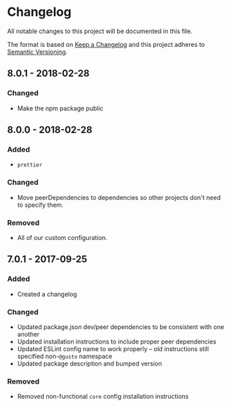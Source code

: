 # Changelog

All notable changes to this project will be documented in this file.

The format is based on [Keep a Changelog](http://keepachangelog.com/en/1.0.0/)
and this project adheres to [Semantic Versioning](http://semver.org/spec/v2.0.0.html).

## 8.0.1 - 2018-02-28

### Changed

* Make the npm package public

## 8.0.0 - 2018-02-28

### Added

* `prettier`

### Changed

* Move peerDependencies to dependencies so other projects don't need to specify them.

### Removed

* All of our custom configuration.

## 7.0.1 - 2017-09-25

### Added

* Created a changelog

### Changed

* Updated package.json dev/peer dependencies to be consistent with one another
* Updated installation instructions to include proper peer dependencies
* Updated ESLint config name to work properly – old instructions still specified non-`@gusto` namespace
* Updated package description and bumped version

### Removed

* Removed non-functional `core` config installation instructions

